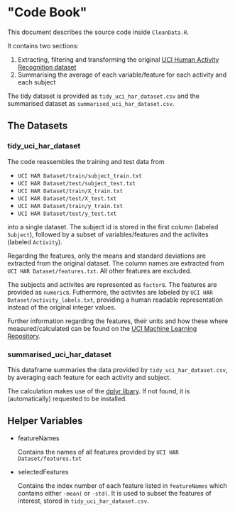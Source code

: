 # "Code Book"

This document describes the source code inside `CleanData.R`.

It contains two sections:

1. Extracting, filtering and transforming the original [UCI Human Activity Recognition dataset](http://archive.ics.uci.edu/ml/datasets/human+activity+recognition+using+smartphones)
1. Summarising the average of each variable/feature for each activity and each subject

The tidy dataset is provided as `tidy_uci_har_dataset.csv` and the summarised dataset as `summarised_uci_har_dataset.csv`. 

## The Datasets

### tidy_uci_har_dataset

The code reassembles the training and test data from

- `UCI HAR Dataset/train/subject_train.txt`
- `UCI HAR Dataset/test/subject_test.txt`
- `UCI HAR Dataset/train/X_train.txt`
- `UCI HAR Dataset/test/X_test.txt`
- `UCI HAR Dataset/train/y_train.txt`
- `UCI HAR Dataset/test/y_test.txt`

into a single dataset. The subject id is stored in the first column (labeled `Subject`), followed by a subset of variables/features and the activites (labeled `Activity`).

Regarding the features, only the means and standard deviations are extracted from the original dataset. The column names are extracted from `UCI HAR Dataset/features.txt`. All other features are excluded.

The subjects and activites are represented as `factor`s. The features are provided as `numeric`s. Futhermore, the activites are labeled by `UCI HAR Dataset/activity_labels.txt`, providing a human readable representation instead of the original integer values.

Further information regarding the features, their units and how these where measured/calculated can be found on the [UCI Machine Learning Repository](http://archive.ics.uci.edu/ml/datasets/human+activity+recognition+using+smartphones).

### summarised_uci_har_dataset

This dataframe summaries the data provided by `tidy_uci_har_dataset.csv`, by averaging each feature for each activity and subject.

The calculation makes use of the [dplyr libary](https://www.r-project.org/nosvn/pandoc/dplyr.html). If not found, it is (automatically) requested to be installed.

## Helper Variables

- featureNames

    Contains the names of all features provided by `UCI HAR Dataset/features.txt`

- selectedFeatures

    Contains the index number of each feature listed in `featureNames` which contains either `-mean(` or `-std(`. It is used to subset the features of interest, stored in `tidy_uci_har_dataset.csv`.

